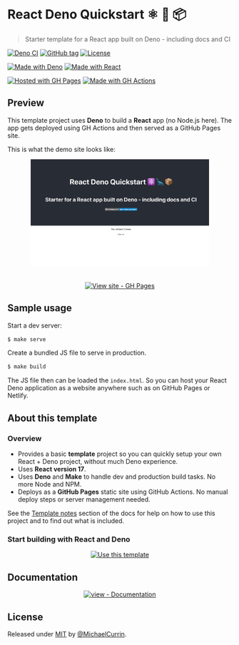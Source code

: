 # React Deno Quickstart ⚛️ 🦕 📦
> Starter template for a React app built on Deno - including docs and CI

[![Deno CI](https://github.com/MichaelCurrin/react-deno-quickstart/workflows/Deno%20CI/badge.svg)](https://github.com/MichaelCurrin/react-deno-quickstart/actions?query=workflow:"Deno+CI" "GitHub Actions CI")
[![GitHub tag](https://img.shields.io/github/tag/MichaelCurrin/react-deno-quickstart?include_prereleases=&sort=semver)](https://github.com/MichaelCurrin/react-deno-quickstart/releases/)
[![License](https://img.shields.io/badge/License-MIT-blue)](#license)

[![Made with Deno](https://img.shields.io/badge/Deno->=1.7-blue?logo=deno&logoColor=white)](https://deno.land)
[![Made with React](https://img.shields.io/badge/React-17.0.1-blue?logo=react&logoColor=white)](https://www.npmjs.com/package/react)

[![Hosted with GH Pages](https://img.shields.io/badge/Hosted_with-GitHub_Pages-blue?logo=github&logoColor=white)](https://pages.github.com/)
[![Made with GH Actions](https://img.shields.io/badge/CI-GitHub_Actions-blue?logo=github-actions&logoColor=white)](https://github.com/features/actions)


## Preview

This template project uses **Deno** to build a **React** app (no Node.js here). The app gets deployed using GH Actions and then served as a GitHub Pages site.

This is what the demo site looks like:

<div align="center">
    <a href="https://michaelcurrin.github.io/react-deno-quickstart/">
        <img src="/sample.png" alt="Sample screenshot" title="Sample screenshot" width="400" />
    </a>
</div>

<br>

<div align="center">

[![View site - GH Pages](https://img.shields.io/badge/View_site-GH_Pages-2ea44f?style=for-the-badge)](https://michaelcurrin.github.io/react-deno-quickstart/)

</div>


## Sample usage

Start a dev server:

```sh
$ make serve
```

Create a bundled JS file to serve in production.

```sh
$ make build
```

The JS file then can be loaded the `index.html`. So you can host your React Deno application as a website anywhere such as on GitHub Pages or Netlify.


## About this template

### Overview

- Provides a basic **template** project so you can quickly setup your own React + Deno project, without much Deno experience.
- Uses **React version 17**.
- Uses **Deno** and **Make** to handle dev and production build tasks. No more Node and NPM.
- Deploys as a **GitHub Pages** static site using GitHub Actions. No manual deploy steps or server management needed.

See the [Template notes](/docs/template-notes/) section of the docs for help on how to use this project and to find out what is included.

### Start building with React and Deno

<div align="center">

[![Use this template](https://img.shields.io/badge/Generate-Use_this_template-2ea44f?style=for-the-badge)](https://github.com/MichaelCurrin/react-deno-quickstart/generate)

</div>


## Documentation

<div align="center">

[![view - Documentation](https://img.shields.io/badge/view-Documentation-blue?style=for-the-badge)](/docs/)

</div>


## License

Released under [MIT](/LICENSE) by [@MichaelCurrin](https://github.com/MichaelCurrin).
